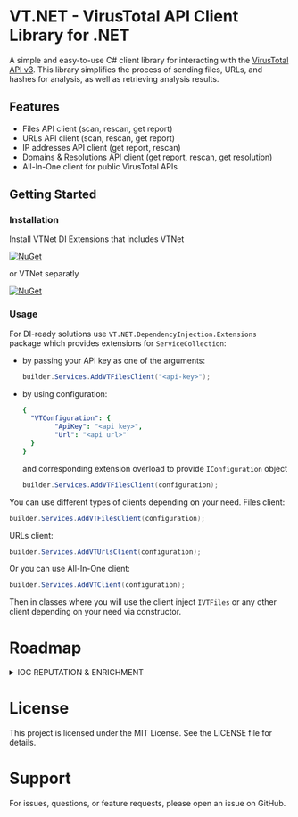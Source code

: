 # VT.NET - VirusTotal API Client Library for .NET

A simple and easy-to-use C# client library for interacting with the [VirusTotal API v3](https://www.virustotal.com/reference/overview). This library simplifies the process of sending files, URLs, and hashes for analysis, as well as retrieving analysis results.

## Features

- Files API client (scan, rescan, get report)
- URLs API client (scan, rescan, get report)
- IP addresses API client (get report, rescan)
- Domains & Resolutions API client (get report, rescan, get resolution)
- All-In-One client for public VirusTotal APIs

## Getting Started

### Installation

Install VTNet DI Extensions that includes VTNet

[![NuGet](https://img.shields.io/nuget/v/VTNet.DependencyInjection.Extensions.svg?style=flat-square&label=nuget)](https://www.nuget.org/packages/VTNet.DependencyInjection.Extensions/)

or VTNet separatly

[![NuGet](https://img.shields.io/nuget/v/VTNet.svg?style=flat-square&label=nuget)](https://www.nuget.org/packages/VTNet/)

### Usage

For DI-ready solutions use `VT.NET.DependencyInjection.Extensions` package which provides extensions for `ServiceCollection`:
- by passing your API key as one of the arguments:
	```csharp
	builder.Services.AddVTFilesClient("<api-key>");
	```
- by using configuration:

	```yaml
	{
	  "VTConfiguration": {
		    "ApiKey": "<api key>",
		    "Url": "<api url>"
	  }
	}
	```
	and corresponding extension overload to provide `IConfiguration` object
	```csharp
	builder.Services.AddVTFilesClient(configuration);
	```
You can use different types of clients depending on your need.
Files client:
```csharp
builder.Services.AddVTFilesClient(configuration);
```
 URLs client:
```csharp
builder.Services.AddVTUrlsClient(configuration);
```

 Or you can use All-In-One client:
```csharp
builder.Services.AddVTClient(configuration);
```

Then in classes where you will use the client inject `IVTFiles` or any other client depending on your need via constructor.

# Roadmap

<details>
<summary>IOC REPUTATION & ENRICHMENT

</summary>


<details>

<summary>IP addresses</summary>

- [x] IP addresses
  - [x] Get an IP address report
  - [x] Request an IP address rescan (re-analyze)
  - [x] Get comments on an IP address
  - [x] Add a comment to an IP address
  - [x] Get objects related to an IP address
  - [x] Get object descriptors related to an IP address
  - [x] Get votes on an IP address
  - [x] Add a vote to an IP address

</details>

<details>
<summary>Domains & Resolutions</summary>
	
- [x] Domains & Resolutions
  - [x] Get a domain report
  - [x] Get comments on a domain
  - [x] Add a comment to a domain
  - [x] Get objects related to a domain
  - [x] Get object descriptors related to a domain
  - [x] Get a DNS resolution object
  - [x] Get votes on a domain
  - [x] Add a vote to a domain
</details>

<details>
<summary>Files</summary>
	
- [ ] Files
  - [x] Upload a file
  - [x] Get a file report
  - [x] Request a file rescan (re-analyze)
  - [ ] Get a file’s download URL
  - [ ] Download a file
  - [x] Get comments on a file
  - [x] Add a comment to a file
  - [x] Get objects related to a file
  - [x] Get object descriptors related to a file
  - [ ] Get a crowdsourced Sigma rule object
  - [ ] Get a crowdsourced YARA ruleset
  - [x] Get votes on a file
  - [x] Add a vote on a file
</details>

<details>
<summary>File Behaviours</summary>
	
- [ ] File Behaviours
  - [ ] Get a summary of all behavior reports for a file
  - [ ] Get a summary of all MITRE ATT&CK techniques observed in a file
  - [ ] Get all behavior reports for a file 
  - [ ] Get a file behavior report from a sandbox
  - [ ] Get objects related to a behaviour report
  - [ ] Get object descriptors related to a behaviour report
  - [ ] Get a detailed HTML behaviour report
  - [ ] Get the EVTX file generated during a file’s behavior analysis
  - [ ] Get the PCAP file generated during a file’s behavior analysis
  - [ ] Get the memdump file generated during a file’s behavior analysis
</details>

<details>
<summary>URLs</summary>
	
- [x] URLs
  - [x] Scan URL
  - [x] Get a URL analysis report
  - [x] Request a URL rescan (re-analyze)
  - [x] Get comments on a URL
  - [x] Add a comment on a URL
  - [x] Get objects related to a URL
  - [x] Get object descriptors related to a URL
  - [x] Get votes on a URL
  - [x] Add a vote to a URL
</details>

<details>
<summary>Comments</summary>
	
- [ ] Comments
  - [x] Get latest comments
  - [x] Get a comment object
  - [x] Delete a comment
  - [ ] Get objects related to a comment
  - [ ] Get object descriptors related to a comment
  - [ ] Add a vote to a commentp
</details>

<details>
<summary>Analyses, Submissions & Operations</summary>
	
- [ ] Analyses, Submissions & Operations
  - [x] Get a URL / file analysis
  - [x] Get objects related to an analysis
  - [x] Get object descriptors related to an analysis
  - [ ] Get a submission object
  - [ ] Get an operation object
</details>


<details>
<summary>Attack Tactics</summary>
	
- [ ] Attack Tactics
  - [ ] Get an attack tactic object
  - [ ] Get objects related to an attack tactic
  - [ ] Get object descriptors related to an attack tactic
</details>

<details>
<summary>Attack Techniques</summary>
	
- [ ] Attack Techniques
  - [ ] Get an attack technique object
  - [ ] Get objects related to an attack technique
  - [ ] Get object descriptors related to an attack technique
</details>

<details>
<summary>Popular Threat Categories</summary>
	
- [ ] Popular Threat Categories
  - [ ] Get a list of popular threat categories
</details>
</details>


# License

This project is licensed under the MIT License. See the LICENSE file for details.

# Support

For issues, questions, or feature requests, please open an issue on GitHub.
